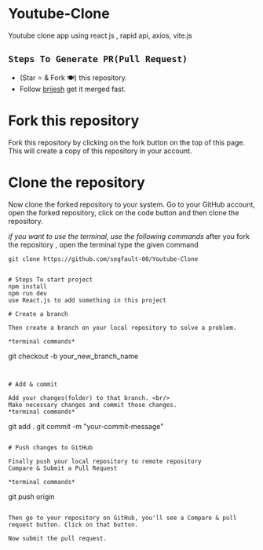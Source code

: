 # Youtube-Clone
Youtube clone app using react js , rapid api, axios, vite.js


##  `Steps To Generate PR(Pull Request)`

- (Star ⭐ & Fork 🍽️) this repository.
- Follow [brijesh](https://github.com/segfault-00) get it merged fast.
# Fork this repository

Fork this repository by clicking on the fork button on the top of this page. This will create a copy of this repository in your account.

# Clone the repository

Now clone the forked repository to your system. Go to your GitHub account, open the forked repository, click on the code button and then clone the repository.

*if you want to use the terminal, use the following commands*
after you fork the repository , open the terminal type the given command
```
git clone https://github.com/segfault-00/Youtube-Clone


# Steps To start project
npm install 
npm run dev
use React.js to add something in this project

# Create a branch

Then create a branch on your local repository to solve a problem.

*terminal commands*
```
git checkout -b your_new_branch_name

```


# Add & commit

Add your changes(folder) to that branch. <br/>
Make necessary changes and commit those changes. 
*terminal commands*
```
git add .
git commit -m "your-commit-message"

```

# Push changes to GitHub

Finally push your local repository to remote repository
Compare & Submit a Pull Request

*terminal commands*
```
git push origin <branch-name>

```

Then go to your repository on GitHub, you'll see a Compare & pull request button. Click on that button.

Now submit the pull request.
